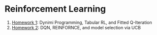 # Reinforcement Learning

1. [Homework 1](reinforcement/RL_MVA_2021_Homework_1.ipynb): Dynimi Programming, Tabular RL, and Fitted Q-Iteration
2. [Homework 2](reinforcement/RL_MVA_2021_Homework_2.ipynb): DQN, REINFORNCE, and model selection via UCB